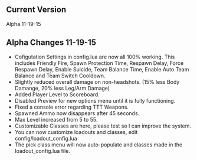## Current Version

Alpha 11-19-15

## Alpha Changes 11-19-15

* Cofigutation Settings in config.lua are now all 100% working. This includes Friendly Fire, Spawn Protection Time, Respawn Delay, Force Respawn Delay, Enable Suicide, Team Balance Time, Enable Auto Team Balance and Team Switch Cooldown.
* Slightly reduced overall damage on non-headshots. (15% less Body Damange, 20% less Leg/Arm Damage)
* Added Player Level to Scoreboard.
* Disabled Preview for new options menu until it is fully functioning.
* Fixed a console error regarding TTT Weapons.
* Spawned Ammo now disappears after 45 seconds.
* Max Level increased from 5 to 55.
* Customizable Classes are here, please test so I can improve the system. 
* You can now customize loadouts and classes, edit config/loadout_config.lua
* The pick class menu will now auto-populate and classes made in the loadout_config.lua file.